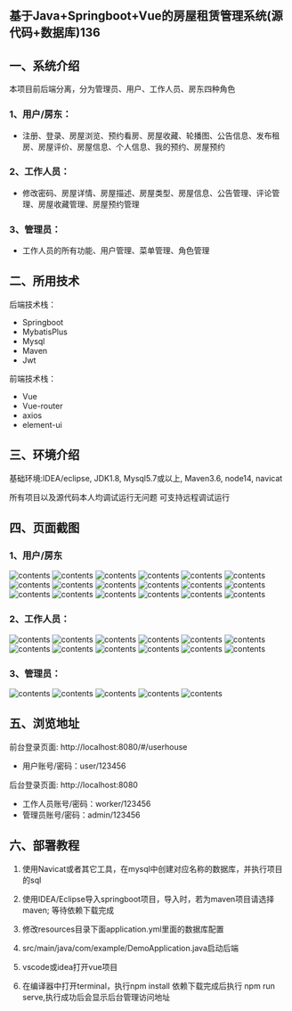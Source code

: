 ## 基于Java+Springboot+Vue的房屋租赁管理系统(源代码+数据库)136

## 一、系统介绍
本项目前后端分离，分为管理员、用户、工作人员、房东四种角色

### 1、用户/房东：
- 注册、登录、房屋浏览、预约看房、房屋收藏、轮播图、公告信息、发布租房、房屋评价、房屋信息、个人信息、我的预约、房屋预约
### 2、工作人员：
- 修改密码、房屋详情、房屋描述、房屋类型、房屋信息、公告管理、评论管理、房屋收藏管理、房屋预约管理
### 3、管理员：
- 工作人员的所有功能、用户管理、菜单管理、角色管理

## 二、所用技术

后端技术栈：

- Springboot
- MybatisPlus
- Mysql
- Maven
- Jwt

前端技术栈：

- Vue 
- Vue-router 
- axios 
- element-ui

## 三、环境介绍

基础环境:IDEA/eclipse, JDK1.8, Mysql5.7或以上, Maven3.6, node14, navicat

所有项目以及源代码本人均调试运行无问题 可支持远程调试运行

## 四、页面截图
### 1、用户/房东
![contents](./picture/picture1.png)
![contents](./picture/picture2.png)
![contents](./picture/picture3.png)
![contents](./picture/picture4.png)
![contents](./picture/picture5.png)
![contents](./picture/picture6.png)
![contents](./picture/picture7.png)
![contents](./picture/picture8.png)
![contents](./picture/picture9.png)
![contents](./picture/picture10.png)
![contents](./picture/picture11.png)
![contents](./picture/picture12.png)
![contents](./picture/picture13.png)
![contents](./picture/picture14.png)
![contents](./picture/picture15.png)
![contents](./picture/picture16.png)
![contents](./picture/picture17.png)
![contents](./picture/picture18.png)

### 2、工作人员：
![contents](./picture/picture19.png)
![contents](./picture/picture20.png)
![contents](./picture/picture21.png)
![contents](./picture/picture22.png)
![contents](./picture/picture23.png)
![contents](./picture/picture24.png)
![contents](./picture/picture25.png)
![contents](./picture/picture26.png)
![contents](./picture/picture27.png)
![contents](./picture/picture28.png)
![contents](./picture/picture29.png)
![contents](./picture/picture30.png)

### 3、管理员：
![contents](./picture/picture31.png)
![contents](./picture/picture32.png)
![contents](./picture/picture33.png)
![contents](./picture/picture34.png)
![contents](./picture/picture35.png)

## 五、浏览地址
前台登录页面: http://localhost:8080/#/userhouse

- 用户账号/密码：user/123456

后台登录页面: http://localhost:8080

- 工作人员账号/密码：worker/123456
- 管理员账号/密码：admin/123456

## 六、部署教程

1. 使用Navicat或者其它工具，在mysql中创建对应名称的数据库，并执行项目的sql

2. 使用IDEA/Eclipse导入springboot项目，导入时，若为maven项目请选择maven; 等待依赖下载完成

3. 修改resources目录下面application.yml里面的数据库配置

4. src/main/java/com/example/DemoApplication.java启动后端

5. vscode或idea打开vue项目

6. 在编译器中打开terminal，执行npm install 依赖下载完成后执行 npm run serve,执行成功后会显示后台管理访问地址

